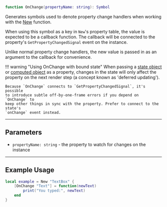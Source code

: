 ```Lua
function OnChange(propertyName: string): Symbol
```

Generates symbols used to denote property change handlers when working with the
[New](../new) function.

When using this symbol as a key in `New`'s property table, the value is expected
to be a callback function. The callback will be connected to the property's
`GetPropertyChangedSignal` event on the instance.

Unlike normal property change handlers, the new value is passed in as an
argument to the callback for convenience.

!!! warning "Using OnChange with bound state"
	When passing a [state object](../state) or [computed object](../computed) as
	a property, changes in the state will only affect the property on the next
	render step (a concept known as 'deferred updating').

	Because `OnChange` connects to `GetPropertyChangedSignal`, it's possible
	to introduce subtle off-by-one-frame errors if you depend on `OnChange` to
	keep other things in sync with the property. Prefer to connect to the state's
	`onChange` event instead.

-----

## Parameters

- `propertyName: string` - the property to watch for changes on the instance

-----

## Example Usage

```Lua
local example = New "TextBox" {
	[OnChange "Text"] = function(newText)
		print("You typed:", newText)
	end
}
```